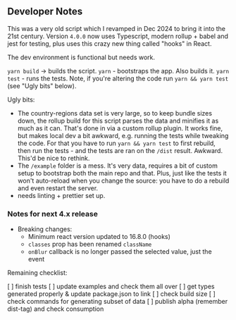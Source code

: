 ## Developer Notes

This was a very old script which I revamped in Dec 2024 to bring it into the 21st century. Version `4.0.0` now uses Typescript,
modern rollup + babel and jest for testing, plus uses this crazy new thing called "hooks" in React.

The dev environment is functional but needs work.

`yarn build` -> builds the script.
`yarn` - bootstraps the app. Also builds it.
`yarn test` - runs the tests. Note, if you're altering the code run `yarn && yarn test` (see "Ugly bits" below).

Ugly bits:

- The country-regions data set is very large, so to keep bundle sizes down, the rollup build for this script parses
  the data and minifies it as much as it can. That's done in via a custom rollup plugin. It works fine, but makes local dev a
  bit awkward, e.g. running the tests while tweaking the code. For that you have to run `yarn && yarn test` to first rebuild,
  then run the tests - and the tests are ran on the `/dist` result. Awkward. This'd be nice to rethink.
- The `/example` folder is a mess. It's very data, requires a bit of custom setup to bootstrap both the main repo and that. Plus,
  just like the tests it won't auto-reload when you change the source: you have to do a rebuild and even restart the server.
- needs linting + prettier set up.

### Notes for next 4.x release

- Breaking changes:
  - Minimum react version updated to 16.8.0 (hooks)
  - `classes` prop has been renamed `className`
  - `onBlur` callback is no longer passed the selected value, just the event

Remaining checklist:

[ ] finish tests
[ ] update examples and check them all over
[ ] get types generated properly & update package.json to link
[ ] check build size
[ ] check commands for generating subset of data
[ ] publish alpha (remember dist-tag) and check consumption
